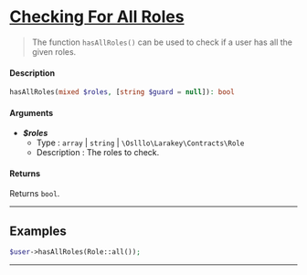 # <u>Checking For All Roles</u>
 > The function `hasAllRoles()` can be used to check if a user has all the given roles.
#### Description
```php
hasAllRoles(mixed $roles, [string $guard = null]): bool
```
#### Arguments
- ***$roles***
    - Type : `array` | `string` | `\Oslllo\Larakey\Contracts\Role`
    - Description : The roles to check.

#### Returns
Returns `bool`.

---

## Examples
```php
$user->hasAllRoles(Role::all());
```

---
